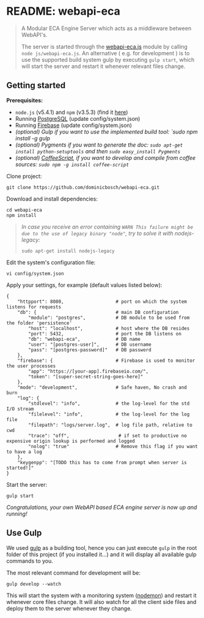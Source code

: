 README: webapi-eca
==================
> A Modular ECA Engine Server which acts as a middleware between WebAPI's.
> 
> The server is started through the [webapi-eca.js](webapi-eca.html) module by calling
> `node js/webapi-eca.js`.
> An alternative ( e.g. for development ) is to use the supported build system gulp
> by executing `gulp start`, which will start the server and restart it whenever relevant
> files change.


Getting started
---------------

**Prerequisites:**

 - `node.js` (v5.4.1) and `npm` (v3.5.3) (find it [here](http://nodejs.org/))
 - Running [PostgreSQL](http://www.postgresql.org/) (update config/system.json)
 - Running [Firebase](https://www.firebase.com/) (update config/system.json)
 - *(optional) Gulp if you want to use the implemented build tool:
    `sudo npm install -g gulp*
 - *(optional) Pygments if you want to generate the doc:
    `sudo apt-get install python-setuptools` and then 
    `sudo easy_install Pygments`*
 - *(optional) [CoffeeScript](http://coffeescript.org/), if you want to develop
        and compile from coffee sources: `sudo npm -g install coffee-script`*
 
Clone project:

    git clone https://github.com/dominicbosch/webapi-eca.git

Download and install dependencies:

    cd webapi-eca
    npm install
    
> *In case you receive an error containing `WARN This failure might be due to the use of legacy binary "node"`, try to solve it with nodejs-legacy:* 
> 
>     sudo apt-get install nodejs-legacy

Edit the system's configuration file:

    vi config/system.json

Apply your settings, for example (default values listed below):

    {
        "httpport": 8080,                   # port on which the system listens for requests
        "db": {                             # main DB configuration
            "module": "postgres",           # DB module to be used from the folder 'persistence'
            "host": "localhost",            # host where the DB resides
            "port": 5432,                   # port the DB listens on
            "db": "webapi-eca",             # DB name
            "user": "[postgres-user]",      # DB username
            "pass": "[postgres-password]"   # DB password
        },
        "firebase": {                       # Firebase is used to monitor the user processes
            "app": "https://[your-app].firebaseio.com/",
            "token": "[super-secret-string-goes-here]"
        },
        "mode": "development",              # Safe haven, No crash and burn
        "log": {
            "stdlevel": "info",             # the log-level for the std I/O stream
            "filelevel": "info",            # the log-level for the log file
            "filepath": "logs/server.log",  # log file path, relative to cwd
            "trace": "off",                  # if set to productive no expensive origin lookup is performed and logged
            "nolog": "true"                 # Remove this flag if you want to have a log
        },
        "keygenpp": "[TODO this has to come from prompt when server is started!]"
    }

Start the server:

    gulp start
    
*Congratulations, your own WebAPI based ECA engine server is now up and running!*


Use Gulp
--------
 
We used [gulp](http://gulpjs.com/) as a building tool, hence you can just execute `gulp`
in the root folder of this project (if you installed it...) and it will display all available gulp commands to you.

The most relevant command for development will be:

    gulp develop --watch

This will start the system with a monitoring system ([nodemon](http://nodemon.io/)) and
restart it whenever core files change.
It will also watch for all the client side files and deploy them to the server whenever they change.
